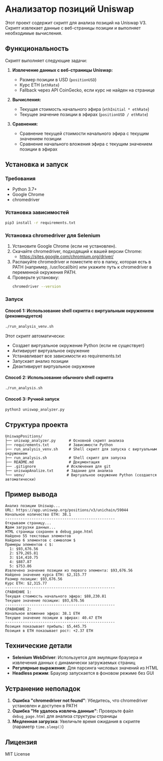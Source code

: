 # Анализатор позиций Uniswap

Этот проект содержит скрипт для анализа позиций на Uniswap V3. Скрипт извлекает данные с веб-страницы позиции и выполняет необходимые вычисления.

## Функциональность

Скрипт выполняет следующие задачи:

1. **Извлечение данных с веб-страницы Uniswap:**
   - Размер позиции в USD (`positionUSD`)
   - Курс ETH (`ethRate`)
   - Fallback через API CoinGecko, если курс не найден на странице

2. **Вычисления:**
   - Текущая стоимость начального эфира (`ethInitial * ethRate`)
   - Текущее значение позиции в эфирах (`positionUSD / ethRate`)

3. **Сравнения:**
   - Сравнение текущей стоимости начального эфира с текущим значением позиции
   - Сравнение начального вложения эфира с текущим значением позиции в эфирах

## Установка и запуск

### Требования

- Python 3.7+
- Google Chrome
- chromedriver

### Установка зависимостей

```bash
pip3 install -r requirements.txt
```

### Установка chromedriver для Selenium

1. Установите Google Chrome (если не установлен).
2. Скачайте chromedriver, подходящий к вашей версии Chrome:
   - https://sites.google.com/chromium.org/driver/
3. Распакуйте chromedriver и поместите его в папку, которая есть в PATH (например, /usr/local/bin) или укажите путь к chromedriver в переменной окружения PATH.
4. Проверьте установку:
   ```bash
   chromedriver --version
   ```

### Запуск

#### Способ 1: Использование shell скрипта с виртуальным окружением (рекомендуется)

```bash
./run_analysis_venv.sh
```

Этот скрипт автоматически:
- Создает виртуальное окружение Python (если не существует)
- Активирует виртуальное окружение
- Устанавливает все зависимости из requirements.txt
- Запускает анализ позиции
- Деактивирует виртуальное окружение

#### Способ 2: Использование обычного shell скрипта

```bash
./run_analysis.sh
```

#### Способ 3: Ручной запуск

```bash
python3 uniswap_analyzer.py
```

## Структура проекта

```
UniswapPositions/
├── uniswap_analyzer.py      # Основной скрипт анализа
├── requirements.txt         # Зависимости Python
├── run_analysis_venv.sh     # Shell скрипт для запуска с виртуальным окружением
├── run_analysis.sh          # Shell скрипт для запуска
├── README.md                # Документация
├── .gitignore              # Исключения для git
├── uniswapAnalize.txt      # Задание для анализа
└── venv/                   # Виртуальное окружение Python (создается автоматически)
```

## Пример вывода

```
Анализ позиции Uniswap...
URL: https://app.uniswap.org/positions/v3/unichain/59044
Начальное количество ETH: 38.1
--------------------------------------------------
Открываем страницу...
Ждем загрузки данных...
HTML страницы сохранен в debug_page.html
Найдено 55 текстовых элементов
Найдено 6 элементов с символом $
Примеры элементов с $:
  1: $93,676.56
  2: $79,265.81
  3: $14,410.75
  4: $887.87
  5: $753.86
Извлечено значение позиции из первого элемента: $93,676.56
Найдено значение курса ETH: $2,315.77
Размер позиции: $93,676.56
Курс ETH: $2,315.77
--------------------------------------------------
СРАВНЕНИЕ 1:
Текущая стоимость начального эфира: $88,230.81
Текущее значение позиции: $93,676.56
--------------------------------------------------
СРАВНЕНИЕ 2:
Начальное вложение эфира: 38.1 ETH
Текущее значение позиции в эфирах: 40.47 ETH
--------------------------------------------------
Позиция показывает прибыль: $5,445.75
Позиция в ETH показывает рост: +2.37 ETH
```

## Технические детали

- **Selenium WebDriver**: Используется для эмуляции браузера и извлечения данных с динамически загружаемых страниц
- **Регулярные выражения**: Для парсинга числовых значений из HTML
- **Headless режим**: Браузер запускается в фоновом режиме без GUI

## Устранение неполадок

1. **Ошибка "chromedriver not found"**: Убедитесь, что chromedriver установлен и доступен в PATH
2. **Ошибка "Не удалось извлечь данные"**: Проверьте файл `debug_page.html` для анализа структуры страницы
3. **Медленная загрузка**: Увеличьте время ожидания в скрипте (параметр `time.sleep()`)

## Лицензия

MIT License 